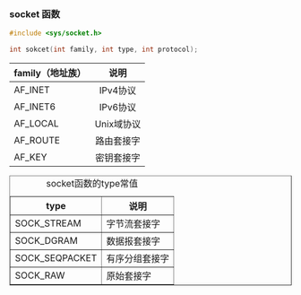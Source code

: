 ### socket 函数

```c
#include <sys/socket.h>

int sokcet(int family, int type, int protocol);
```

|family（地址族）|说明             |
|-------------|:---------------:|
|AF_INET    |IPv4协议             |
|AF_INET6   |IPv6协议             |
|AF_LOCAL   |Unix域协议           |
|AF_ROUTE   |路由套接字           |
|AF_KEY     |密钥套接字           |
        
<html>
    <body>
        <table border = "1">
            <caption> socket函数的type常值 </caption>
            <tr>
                <th> type </th>
                <th> 说明 </th>
            </tr>
            <tr>
                <td> SOCK_STREAM </td>
                <td> 字节流套接字 </td>
            </tr>
            <tr>
                <td> SOCK_DGRAM </td>
                <td> 数据报套接字</td>
            </tr>
            <tr>
                <td> SOCK_SEQPACKET </td>
                <td> 有序分组套接字  </td>
            </tr>
            <tr>
                <td> SOCK_RAW   </td>
                <td> 原始套接字  </td>
            </tr>
        </table>
    </body>
</html>